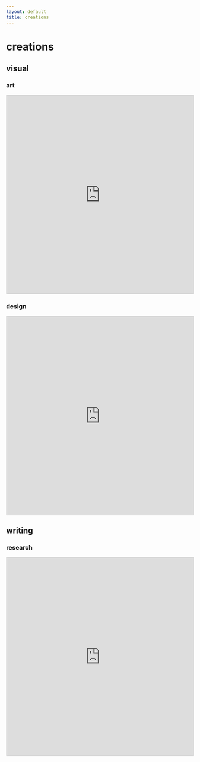 ```yaml
---
layout: default
title: creations
---
```

# creations

## visual
### art
<iframe class="airtable-embed" src="https://airtable.com/embed/shrmKEpfqjLSMv9mC?backgroundColor=red&viewControls=on" frameborder="0" onmousewheel="" width="100%" height="533" style="background: transparent; border: 1px solid #ccc;"></iframe>

### design

<iframe class="airtable-embed" src="https://airtable.com/embed/shrVlUcvQDBJR3rpA?backgroundColor=red" frameborder="0" onmousewheel="" width="100%" height="533" style="background: transparent; border: 1px solid #ccc;"></iframe>


## writing
### research

<iframe class="airtable-embed" src="https://airtable.com/embed/shr8yuvTXJVQLLLvA?backgroundColor=red" frameborder="0" onmousewheel="" width="100%" height="533" style="background: transparent; border: 1px solid #ccc;"></iframe>

